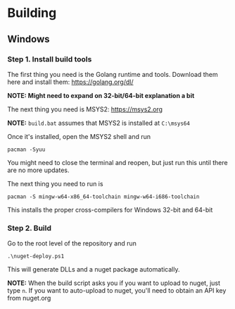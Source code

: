 # Building

## Windows

### Step 1. Install build tools
The first thing you need is the Golang runtime and tools. Download them here and install them: https://golang.org/dl/

**NOTE: Might need to expand on 32-bit/64-bit explanation a bit**

The next thing you need is MSYS2: https://msys2.org

**NOTE:** `build.bat` assumes that MSYS2 is installed at `C:\msys64`

Once it's installed, open the MSYS2 shell and run

```
pacman -Syuu
```

You might need to close the terminal and reopen, but just run this until there are no more updates.

The next thing you need to run is

```
pacman -S mingw-w64-x86_64-toolchain mingw-w64-i686-toolchain
```

This installs the proper cross-compilers for Windows 32-bit and 64-bit

### Step 2. Build

Go to the root level of the repository and run

```
.\nuget-deploy.ps1
```

This will generate DLLs and a nuget package automatically.

**NOTE:** When the build script asks you if you want to upload to nuget, just type `n`. If you want to auto-upload to nuget, you'll need to obtain an API key from nuget.org

